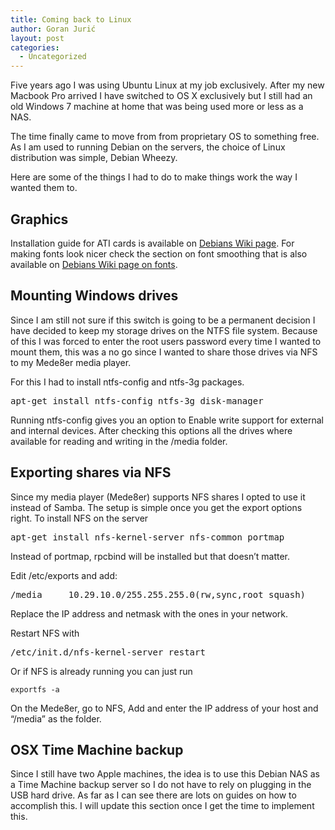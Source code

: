 ```yaml
---
title: Coming back to Linux
author: Goran Jurić
layout: post
categories:
  - Uncategorized
---
```

Five years ago I was using Ubuntu Linux at my job exclusively. After my new Macbook Pro arrived I have switched to OS X exclusively but I still had an old Windows 7 machine at home that was being used more or less as a NAS.

The time finally came to move from from proprietary OS to something free. As I am used to running Debian on the servers, the choice of Linux distribution was simple, Debian Wheezy.

Here are some of the things I had to do to make things work the way I wanted them to.

## Graphics

Installation guide for ATI cards is available on [Debians Wiki page][1]. For making fonts look nicer check the section on font smoothing that is also available on [Debians Wiki page on fonts][2].

## Mounting Windows drives

Since I am still not sure if this switch is going to be a permanent decision I have decided to keep my storage drives on the NTFS file system. Because of this I was forced to enter the root users password every time I wanted to mount them, this was a no go since I wanted to share those drives via NFS to my Mede8er media player.

For this I had to install ntfs-config and ntfs-3g packages.

<pre>apt-get install ntfs-config ntfs-3g disk-manager</pre>

Running ntfs-config gives you an option to Enable write support for external and internal devices. After checking this options all the drives where available for reading and writing in the /media folder.

## Exporting shares via NFS

Since my media player (Mede8er) supports NFS shares I opted to use it instead of Samba. The setup is simple once you get the export options right. To install NFS on the server

<pre>apt-get install nfs-kernel-server nfs-common portmap</pre>

Instead of portmap, rpcbind will be installed but that doesn&#8217;t matter.

Edit /etc/exports and add:

<pre>/media     10.29.10.0/255.255.255.0(rw,sync,root_squash)</pre>

Replace the IP address and netmask with the ones in your network.

Restart NFS with

<pre>/etc/init.d/nfs-kernel-server restart</pre>

Or if NFS is already running you can just run

`exportfs -a`

On the Mede8er, go to NFS, Add and enter the IP address of your host and &#8220;/media&#8221; as the folder.

## OSX Time Machine backup

Since I still have two Apple machines, the idea is to use this Debian NAS as a Time Machine backup server so I do not have to rely on plugging in the USB hard drive. As far as I can see there are lots on guides on how to accomplish this. I will update this section once I get the time to implement this.

 [1]: https://wiki.debian.org/ATIProprietary
 [2]: https://wiki.debian.org/Fonts#Subpixel-hinting_and_Font-smoothing